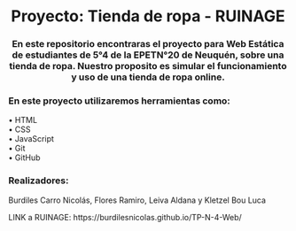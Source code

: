 <h1 align="center">Proyecto: Tienda de ropa - RUINAGE</h1>
<h3 align="center">En este repositorio encontraras el proyecto para Web Estática de estudiantes de 5°4 de la EPETN°20 de Neuquén, sobre una tienda de ropa. Nuestro proposito es simular el funcionamiento y uso de una tienda de ropa online.</h3>
<h3 align="left">En este proyecto utilizaremos herramientas como:</h3>
<p aling="left">
•	HTML <br>
•	CSS <br>
•	JavaScript <br>
•	Git <br>
•	GitHub <br>
</p>
<h3 align="left">Realizadores:</h3>
<p align="left">Burdiles Carro Nicolás, Flores Ramiro, Leiva Aldana y Kletzel Bou Luca </p>
<p align="left"> LINK a RUINAGE: https://burdilesnicolas.github.io/TP-N-4-Web/ </p>
